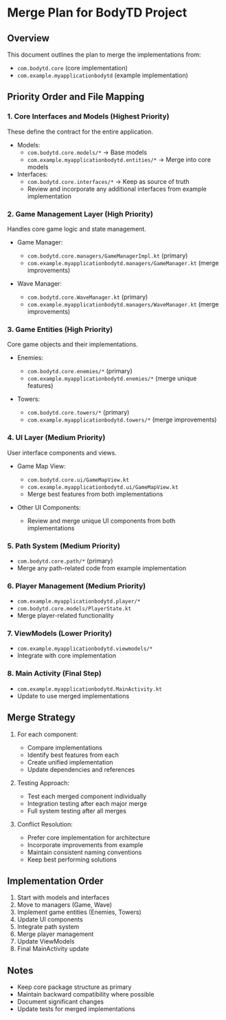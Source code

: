 # Merge Plan for BodyTD Project

## Overview

This document outlines the plan to merge the implementations from:

- `com.bodytd.core` (core implementation)
- `com.example.myapplicationbodytd` (example implementation)

## Priority Order and File Mapping

### 1. Core Interfaces and Models (Highest Priority)

These define the contract for the entire application.

- Models:
  - `com.bodytd.core.models/*` → Base models
  - `com.example.myapplicationbodytd.entities/*` → Merge into core models
- Interfaces:
  - `com.bodytd.core.interfaces/*` → Keep as source of truth
  - Review and incorporate any additional interfaces from example implementation

### 2. Game Management Layer (High Priority)

Handles core game logic and state management.

- Game Manager:

  - `com.bodytd.core.managers/GameManagerImpl.kt` (primary)
  - `com.example.myapplicationbodytd.managers/GameManager.kt` (merge improvements)

- Wave Manager:
  - `com.bodytd.core.WaveManager.kt` (primary)
  - `com.example.myapplicationbodytd.managers/WaveManager.kt` (merge improvements)

### 3. Game Entities (High Priority)

Core game objects and their implementations.

- Enemies:

  - `com.bodytd.core.enemies/*` (primary)
  - `com.example.myapplicationbodytd.enemies/*` (merge unique features)

- Towers:
  - `com.bodytd.core.towers/*` (primary)
  - `com.example.myapplicationbodytd.towers/*` (merge improvements)

### 4. UI Layer (Medium Priority)

User interface components and views.

- Game Map View:

  - `com.bodytd.core.ui/GameMapView.kt`
  - `com.example.myapplicationbodytd.ui/GameMapView.kt`
  - Merge best features from both implementations

- Other UI Components:
  - Review and merge unique UI components from both implementations

### 5. Path System (Medium Priority)

- `com.bodytd.core.path/*` (primary)
- Merge any path-related code from example implementation

### 6. Player Management (Medium Priority)

- `com.example.myapplicationbodytd.player/*`
- `com.bodytd.core.models/PlayerState.kt`
- Merge player-related functionality

### 7. ViewModels (Lower Priority)

- `com.example.myapplicationbodytd.viewmodels/*`
- Integrate with core implementation

### 8. Main Activity (Final Step)

- `com.example.myapplicationbodytd.MainActivity.kt`
- Update to use merged implementations

## Merge Strategy

1. For each component:

   - Compare implementations
   - Identify best features from each
   - Create unified implementation
   - Update dependencies and references

2. Testing Approach:

   - Test each merged component individually
   - Integration testing after each major merge
   - Full system testing after all merges

3. Conflict Resolution:
   - Prefer core implementation for architecture
   - Incorporate improvements from example
   - Maintain consistent naming conventions
   - Keep best performing solutions

## Implementation Order

1. Start with models and interfaces
2. Move to managers (Game, Wave)
3. Implement game entities (Enemies, Towers)
4. Update UI components
5. Integrate path system
6. Merge player management
7. Update ViewModels
8. Final MainActivity update

## Notes

- Keep core package structure as primary
- Maintain backward compatibility where possible
- Document significant changes
- Update tests for merged implementations

